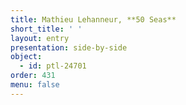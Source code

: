 ```yaml
---
title: Mathieu Lehanneur, **50 Seas**
short_title: ' '
layout: entry
presentation: side-by-side
object:
  - id: ptl-24701
order: 431
menu: false
---
```

